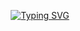 <div align="center">

[![Typing SVG](https://readme-typing-svg.herokuapp.com?font=Micro+5&size=50&pause=1000&color=3B60E4&center=true&vCenter=true&random=true&width=435&height=60&lines=I'M+JON+GONCALVES)](https://git.io/typing-svg)

</div>

<!--
**zjonkg/zjonkg** is a ✨ _special_ ✨ repository because its `README.md` (this file) appears on your GitHub profile.

Here are some ideas to get you started:

- 🔭 I’m currently working on ...
- 🌱 I’m currently learning ...
- 👯 I’m looking to collaborate on ...
- 🤔 I’m looking for help with ...
- 💬 Ask me about ...
- 📫 How to reach me: ...
- 😄 Pronouns: ...
- ⚡ Fun fact: ...
-->
